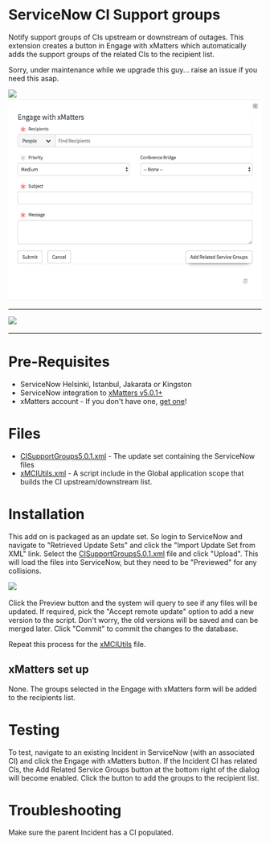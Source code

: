 # ServiceNow CI Support groups
Notify support groups of CIs upstream or downstream of outages. This extension creates a button in Engage with xMatters which automatically adds the support groups of the related CIs to the recipient list.

Sorry, under maintenance while we upgrade this guy... raise an issue if you need this asap.

<img src="https://statuscast-web.azureedge.net/wp-content/uploads/2019/02/banner.png">


<kbd>
  <img src="images/CIGroups.png" height="400">
</kbd>

---------

<kbd>
  <img src="https://github.com/xmatters/xMatters-Labs/raw/master/media/disclaimer.png">
</kbd>

---------


# Pre-Requisites
* ServiceNow Helsinki, Istanbul, Jakarata or Kingston
* ServiceNow integration to [xMatters v5.0.1+](https://store.servicenow.com/sn_appstore_store.do#!/store/application/5950d7444f2231000e9fa88ca310c78c/)
* xMatters account - If you don't have one, [get one](https://www.xmatters.com)!


# Files
* [CISupportGroups5.0.1.xml](CISupportGroups5.0.1.xml) - The update set containing the ServiceNow files
* [xMCIUtils.xml](xMCIUtils.xml) - A script include in the Global application scope that builds the CI upstream/downstream list.

# Installation
This add on is packaged as an update set. So login to ServiceNow and navigate to "Retrieved Update Sets" and click the "Import Update Set from XML" link. Select the [CISupportGroups5.0.1.xml](CISupportGroups5.0.1.xml) file and click "Upload". This will load the files into ServiceNow, but they need to be "Previewed" for any collisions. 

<kbd>
  <img src="images/preview_update_set.png" height="400">
</kbd>

Click the Preview button and the system will query to see if any files will be updated. If required, pick the "Accept remote update" option to add a new version to the script. Don't worry, the old versions will be saved and can be merged later. Click "Commit" to commit the changes to the database. 

Repeat this process for the [xMCIUtils](xMCIUtils.xml) file. 

## xMatters set up
None. The groups selected in the Engage with xMatters form will be added to the recipients list. 
   
# Testing
To test, navigate to an existing Incident in ServiceNow (with an associated CI) and click the Engage with xMatters button. If the Incident CI has related CIs, the Add Related Service Groups button at the bottom right of the dialog will become enabled. Click the button to add the groups to the recipient list. 

# Troubleshooting
Make sure the parent Incident has a CI populated.

